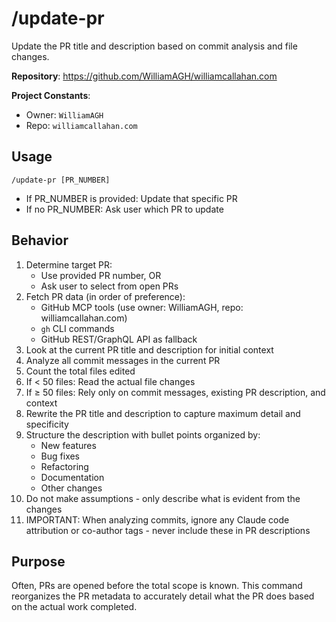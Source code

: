 # /update-pr

Update the PR title and description based on commit analysis and file changes.

**Repository**: <https://github.com/WilliamAGH/williamcallahan.com>

**Project Constants**:

- Owner: `WilliamAGH`
- Repo: `williamcallahan.com`

## Usage

`/update-pr [PR_NUMBER]`

- If PR_NUMBER is provided: Update that specific PR
- If no PR_NUMBER: Ask user which PR to update

## Behavior

1. Determine target PR:
   - Use provided PR number, OR
   - Ask user to select from open PRs
2. Fetch PR data (in order of preference):
   - GitHub MCP tools (use owner: WilliamAGH, repo: williamcallahan.com)
   - `gh` CLI commands
   - GitHub REST/GraphQL API as fallback
3. Look at the current PR title and description for initial context
4. Analyze all commit messages in the current PR
5. Count the total files edited
6. If < 50 files: Read the actual file changes
7. If ≥ 50 files: Rely only on commit messages, existing PR description, and context
8. Rewrite the PR title and description to capture maximum detail and specificity
9. Structure the description with bullet points organized by:
   - New features
   - Bug fixes
   - Refactoring
   - Documentation
   - Other changes
10. Do not make assumptions - only describe what is evident from the changes
11. IMPORTANT: When analyzing commits, ignore any Claude code attribution or co-author tags - never include these in PR descriptions

## Purpose

Often, PRs are opened before the total scope is known. This command reorganizes the PR metadata to accurately detail what the PR does based on the actual work completed.

